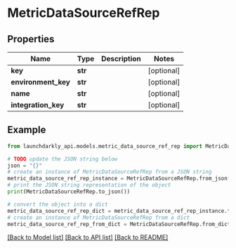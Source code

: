 # MetricDataSourceRefRep


## Properties

Name | Type | Description | Notes
------------ | ------------- | ------------- | -------------
**key** | **str** |  | [optional] 
**environment_key** | **str** |  | [optional] 
**name** | **str** |  | [optional] 
**integration_key** | **str** |  | [optional] 

## Example

```python
from launchdarkly_api.models.metric_data_source_ref_rep import MetricDataSourceRefRep

# TODO update the JSON string below
json = "{}"
# create an instance of MetricDataSourceRefRep from a JSON string
metric_data_source_ref_rep_instance = MetricDataSourceRefRep.from_json(json)
# print the JSON string representation of the object
print(MetricDataSourceRefRep.to_json())

# convert the object into a dict
metric_data_source_ref_rep_dict = metric_data_source_ref_rep_instance.to_dict()
# create an instance of MetricDataSourceRefRep from a dict
metric_data_source_ref_rep_from_dict = MetricDataSourceRefRep.from_dict(metric_data_source_ref_rep_dict)
```
[[Back to Model list]](../README.md#documentation-for-models) [[Back to API list]](../README.md#documentation-for-api-endpoints) [[Back to README]](../README.md)


